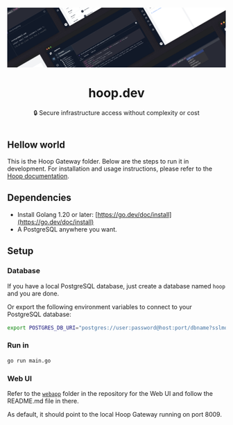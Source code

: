 ![hero](../github.png)

<h1 align="center">
<b>hoop.dev</b>
</h1>
<p align="center"> 🔒 Secure infrastructure access without complexity or cost 
<br /> <br />

## Hellow world

This is the Hoop Gateway folder. Below are the steps to run it in development. For installation and usage instructions, please refer to the [Hoop documentation](https://hoop.dev/docs).

## Dependencies

- Install Golang 1.20 or later: [https://go.dev/doc/install](https://go.dev/doc/install)
- A PostgreSQL anywhere you want.

## Setup

### Database

If you have a local PostgreSQL database, just create a database named `hoop` and you are done.

Or export the following environment variables to connect to your PostgreSQL database:

```bash
export POSTGRES_DB_URI="postgres://user:password@host:port/dbname?sslmode=disable" # ssl disable makes your life easier at development, but not recommended for production
```

### Run in 

```sh
go run main.go
```

### Web UI

Refer to the [`webapp`](https://github.com/hoophq/hoop/tree/main/webapp) folder in the repository for the Web UI and follow the README.md file in there.

As default, it should point to the local Hoop Gateway running on port 8009.

